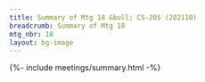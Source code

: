 ```yaml
---
title: Summary of Mtg 18 &bull; CS-205 (202110)
breadcrumb: Summary of Mtg 18
mtg_nbr: 18
layout: bg-image
---
```


{%- include meetings/summary.html -%}

